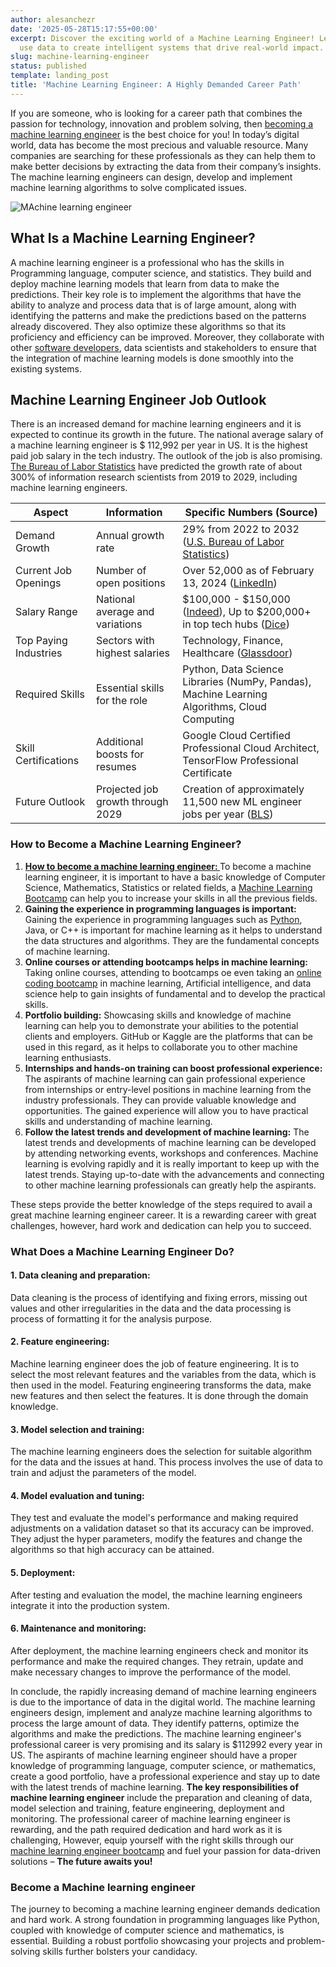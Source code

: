 ```yaml
---
author: alesanchezr
date: '2025-05-28T15:17:55+00:00'
excerpt: Discover the exciting world of a Machine Learning Engineer! Learn how they
  use data to create intelligent systems that drive real-world impact.
slug: machine-learning-engineer
status: published
template: landing_post
title: 'Machine Learning Engineer: A Highly Demanded Career Path'
---
```

If you are someone, who is looking for a career path that combines the passion for technology, innovation and problem solving, then [becoming a machine learning engineer](https://4geeksacademy.com/us/coding-bootcamps/datascience-machine-learning) is the best choice for you! In today’s digital world, data has become the most precious and valuable resource. Many companies are searching for these professionals as they can help them to make better decisions by extracting the data from their company’s insights. The machine learning engineers can design, develop and implement machine learning algorithms to solve complicated issues.

![MAchine learning engineer](https://breathecode.herokuapp.com/v1/media/file/programming-coding-engineer-ds-fs-gif)

## What Is a Machine Learning Engineer?

A machine learning engineer is a professional who has the skills in Programming language, computer science, and statistics. They build and deploy machine learning models that learn from data to make the predictions. Their key role is to implement the algorithms that have the ability to analyze and process data that is of large amount, along with identifying the patterns and make the predictions based on the patterns already discovered. They also optimize these algorithms so that its proficiency and efficiency can be improved. Moreover, they collaborate with other [software developers](https://4geeksacademy.com/us/full-stack-developer/full-stack-developer), data scientists and stakeholders to ensure that the integration of machine learning models is done smoothly into the existing systems.  

## Machine Learning Engineer Job Outlook

There is an increased demand for machine learning engineers and it is expected to continue its growth in the future. The national average salary of a machine learning engineer is $ 112,992 per year in US. It is the highest paid job salary in the tech industry. The outlook of the job is also promising. [The Bureau of Labor Statistics](https://www.bls.gov/) have predicted the growth rate of about 300% of information research scientists from 2019 to 2029, including machine learning engineers.

| Aspect | Information | Specific Numbers (Source) |
|---|---|---|
| Demand Growth | Annual growth rate | 29% from 2022 to 2032 ([U.S. Bureau of Labor Statistics](https://www.bls.gov/ooh/computer-and-information-technology/computer-and-information-research-scientists.htm)) |
| Current Job Openings | Number of open positions | Over 52,000 as of February 13, 2024 ([LinkedIn](https://www.linkedin.com/jobs/search?keywords=machine%20learning%20engineer)) |
| Salary Range | National average and variations | $100,000 - $150,000 ([Indeed](https://www.indeed.com/jobs?q=machine%20learning%20engineer&l=)), Up to $200,000+ in top tech hubs ([Dice](https://www.dice.com/jobs?q=machine+learning+engineer)) |
| Top Paying Industries | Sectors with highest salaries | Technology, Finance, Healthcare ([Glassdoor](https://www.glassdoor.com/job-listings/machine-learning-engineer-jobs_US.htm)) |
| Required Skills | Essential skills for the role | Python, Data Science Libraries (NumPy, Pandas), Machine Learning Algorithms, Cloud Computing |
| Skill Certifications | Additional boosts for resumes | Google Cloud Certified Professional Cloud Architect, TensorFlow Professional Certificate |
| Future Outlook | Projected job growth through 2029 | Creation of approximately 11,500 new ML engineer jobs per year ([BLS](https://www.bls.gov/ooh/computer-and-information-technology/computer-and-information-research-scientists.htm)) |



### How to Become a Machine Learning Engineer?

1. **[How to become a machine learning engineer: ](https://4geeksacademy.com/us/machine-learning-engineer/how-to-become-a-machine-learning-engineer)** 
To become a machine learning engineer, it is important to have a basic knowledge of Computer Science, Mathematics, Statistics or related fields, a [Machine Learning Bootcamp](https://4geeksacademy.com/us/coding-bootcamps/machine-learning-engineering) can help you to increase your skills in all the previous fields. 
2. **Gaining the experience in programming languages is important:**
Gaining the experience in programming languages such as [Python](https://4geeks.com/technology/python), Java, or C++ is important for machine learning as it helps to understand the data structures and algorithms. They are the fundamental concepts of machine learning. 
3. **Online courses or attending bootcamps helps in machine learning:** 
Taking online courses, attending to bootcamps oe even taking an [online coding bootcamp](https://4geeksacademy.com/us/coding-campus/online-coding-bootcamp) in machine learning, Artificial intelligence, and data science help to gain insights of fundamental and to develop the practical skills. 
4. **Portfolio building:** 
Showcasing skills and knowledge of machine learning can help you to demonstrate your abilities to the potential clients and employers. GitHub or Kaggle are the platforms that can be used in this regard, as it helps to collaborate you to other machine learning enthusiasts. 
5. **Internships and hands-on training can boost professional experience:** 
The aspirants of machine learning can gain professional experience from internships or entry-level positions in machine learning from the industry professionals. They can provide valuable knowledge and opportunities. The gained experience will allow you to have practical skills and understanding of machine learning. 
6. **Follow the latest trends and development of machine learning:** 
The latest trends and developments of machine learning can be developed by attending networking events, workshops and conferences. Machine learning is evolving rapidly and it is really important to keep up with the latest trends. Staying up-to-date with the advancements and connecting to other machine learning professionals can greatly help the aspirants. 

These steps provide the better knowledge of the steps required to avail a great machine learning engineer career. It is a rewarding career with great challenges, however, hard work and dedication can help you to succeed.

### What Does a Machine Learning Engineer Do?

#### 1.	Data cleaning and preparation:
 Data cleaning is the process of identifying and fixing errors, missing out values and other irregularities in the data and the data processing is process of formatting it for the analysis purpose. 
#### 2.	Feature engineering:
Machine learning engineer does the job of feature engineering. It is to select the most relevant features and the variables from the data, which is then used in the model. Featuring engineering transforms the data, make new features and then select the features. It is done through the domain knowledge. 
#### 3.	Model selection and training: 
The machine learning engineers does the selection for suitable algorithm for the data and the issues at hand. This process involves the use of data to train and adjust the parameters of the model. 
#### 4.	Model evaluation and tuning:
They test and evaluate the model's performance and making required adjustments on a validation dataset so that its accuracy can be improved. They adjust the hyper parameters, modify the features and change the algorithms so that high accuracy can be attained. 
#### 5.	Deployment: 
After testing and evaluation the model, the machine learning engineers integrate it into the production system. 
#### 6.	Maintenance and monitoring: 
After deployment, the machine learning engineers check and monitor its performance and make the required changes. They retrain, update and make necessary changes to improve the performance of the model.  

In conclude, the rapidly increasing demand of machine learning engineers is due to the importance of data in the digital world. The machine learning engineers design, implement and analyze machine learning algorithms to process the large amount of data. They identify patterns, optimize the algorithms and make the predictions. The machine learning engineer's professional career is very promising and its salary is $112992 every year in US. The aspirants of machine learning engineer should have a proper knowledge of programming language, computer science, or mathematics, create a good portfolio, have a professional experience and stay up to date with the latest trends of machine learning. 
**The key responsibilities of machine learning engineer** include the preparation and cleaning of data, model selection and training, feature engineering, deployment and monitoring. The professional career of machine learning engineer is rewarding, and the path required dedication and hard work as it is challenging, However, equip yourself with the right skills through our [machine learning engineer bootcamp](https://4geeksacademy.com/us/coding-bootcamps/datascience-machine-learning) and fuel your passion for data-driven solutions – **The future awaits you!**

### Become a Machine learning engineer 

The journey to becoming a machine learning engineer demands dedication and hard work. A strong foundation in programming languages like Python, coupled with knowledge of computer science and mathematics, is essential. Building a robust portfolio showcasing your projects and problem-solving skills further bolsters your candidacy.

<call-to-action button_text="Enroll now" button_link="https://4geeksacademy.com/us/coding-bootcamps/machine-learning-engineering" background="rgba(0, 151, 205, 0.15)" title="Become a machine learning engineer" text="Join  a machine learning engineer bootcamp and become one of the highest paid professionals"></call-to-action>